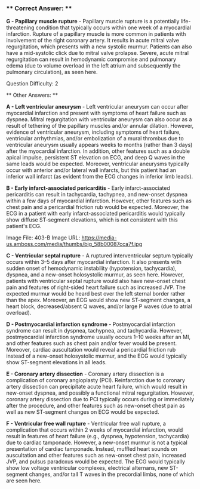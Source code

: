 ### ** Correct Answer: **

**G - Papillary muscle rupture** - Papillary muscle rupture is a potentially life-threatening condition that typically occurs within one week of a myocardial infarction. Rupture of a papillary muscle is more common in patients with involvement of the right coronary artery. It results in acute mitral valve regurgitation, which presents with a new systolic murmur. Patients can also have a mid-systolic click due to mitral valve prolapse. Severe, acute mitral regurgitation can result in hemodynamic compromise and pulmonary edema (due to volume overload in the left atrium and subsequently the pulmonary circulation), as seen here.

Question Difficulty: 2

** Other Answers: **

**A - Left ventricular aneurysm** - Left ventricular aneurysm can occur after myocardial infarction and present with symptoms of heart failure such as dyspnea. Mitral regurgitation with ventricular aneurysm can also occur as a result of tethering of the papillary muscles and/or annular dilation. However, evidence of ventricular aneurysm, including symptoms of heart failure, ventricular arrhythmias, and/or embolization of a mural thrombus due to ventricular aneurysm usually appears weeks to months (rather than 3 days) after the myocardial infarction. In addition, other features such as a double apical impulse, persistent ST elevation on ECG, and deep Q waves in the same leads would be expected. Moreover, ventricular aneurysms typically occur with anterior and/or lateral wall infarcts, but this patient had an inferior wall infarct (as evident from the ECG changes in inferior limb leads).

**B - Early infarct-associated pericarditis** - Early infarct-associated pericarditis can result in tachycardia, tachypnea, and new-onset dyspnea within a few days of myocardial infarction. However, other features such as chest pain and a pericardial friction rub would be expected. Moreover, the ECG in a patient with early infarct-associated pericarditis would typically show diffuse ST-segment elevations, which is not consistent with this patient's ECG.

Image File: 403-B
Image URL: https://media-us.amboss.com/media/thumbs/big_58b00087cca7f.jpg

**C - Ventricular septal rupture** - A ruptured interventricular septum typically occurs within 3–5 days after myocardial infarction. It also presents with sudden onset of hemodynamic instability (hypotension, tachycardia), dyspnea, and a new-onset holosystolic murmur, as seen here. However, patients with ventricular septal rupture would also have new-onset chest pain and features of right-sided heart failure such as increased JVP. The expected murmur would be heard best over the left sternal border rather than the apex. Moreover, an ECG would show new ST-segment changes, a heart block, decreased/absent Q waves, and/or large P waves (due to atrial overload).

**D - Postmyocardial infarction syndrome** - Postmyocardial infarction syndrome can result in dyspnea, tachypnea, and tachycardia. However, postmyocardial infarction syndrome usually occurs 1–10 weeks after an MI, and other features such as chest pain and/or fever would be present. Moreover, cardiac auscultation would reveal a pericardial friction rub instead of a new-onset holosystolic murmur, and the ECG would typically show ST-segment elevations in all leads.

**E - Coronary artery dissection** - Coronary artery dissection is a complication of coronary angioplasty (PCI). Reinfarction due to coronary artery dissection can precipitate acute heart failure, which would result in new-onset dyspnea, and possibly a functional mitral regurgitation. However, coronary artery dissection due to PCI typically occurs during or immediately after the procedure, and other features such as new-onset chest pain as well as new ST-segment changes on ECG would be expected.

**F - Ventricular free wall rupture** - Ventricular free wall rupture, a complication that occurs within 2 weeks of myocardial infarction, would result in features of heart failure (e.g., dyspnea, hypotension, tachycardia) due to cardiac tamponade. However, a new-onset murmur is not a typical presentation of cardiac tamponade. Instead, muffled heart sounds on auscultation and other features such as new-onset chest pain, increased JVP, and pulsus paradoxus would be expected. The ECG would typically show low voltage ventricular complexes, electrical alternans, new ST-segment changes, and/or tall T waves in the precordial limbs, none of which are seen here.

